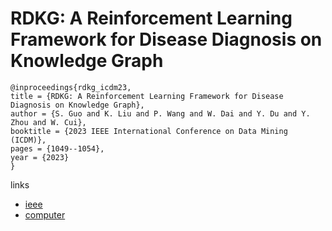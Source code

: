 # RDKG: A Reinforcement Learning Framework for Disease Diagnosis on Knowledge Graph

```
@inproceedings{rdkg_icdm23,
title = {RDKG: A Reinforcement Learning Framework for Disease Diagnosis on Knowledge Graph},
author = {S. Guo and K. Liu and P. Wang and W. Dai and Y. Du and Y. Zhou and W. Cui},
booktitle = {2023 IEEE International Conference on Data Mining (ICDM)},
pages = {1049--1054},
year = {2023}
}
```

links
- [ieee](https://doi.org/10.1109/ICDM58522.2023.00122)
- [computer](https://doi.ieeecomputersociety.org/10.1109/ICDM58522.2023.00122)
